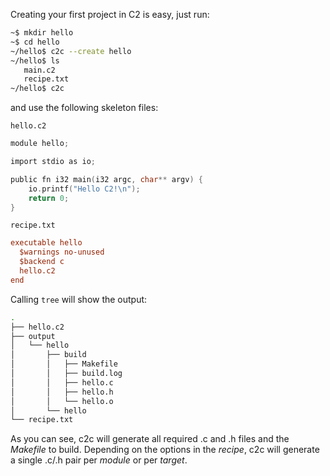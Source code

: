 
Creating your first project in C2 is easy, just run:

```bash
~$ mkdir hello
~$ cd hello
~/hello$ c2c --create hello
~/hello$ ls
   main.c2
   recipe.txt
~/hello$ c2c
```

and use the following skeleton files:

`hello.c2`
```c
module hello;

import stdio as io;

public fn i32 main(i32 argc, char** argv) {
    io.printf("Hello C2!\n");
    return 0;
}
```

`recipe.txt`
```ini
executable hello
  $warnings no-unused
  $backend c
  hello.c2
end
```

Calling `tree` will show the output:
```bash
.
├── hello.c2
├── output
│   └── hello
│       ├── build
│       │   ├── Makefile
│       │   ├── build.log
│       │   ├── hello.c
│       │   ├── hello.h
│       │   └── hello.o
│       └── hello
└── recipe.txt
```

As you can see, c2c will generate all required .c and .h files and the *Makefile* to build.
Depending on the options in the *recipe*, c2c will generate a single .c/.h pair per *module* or
per *target*.
